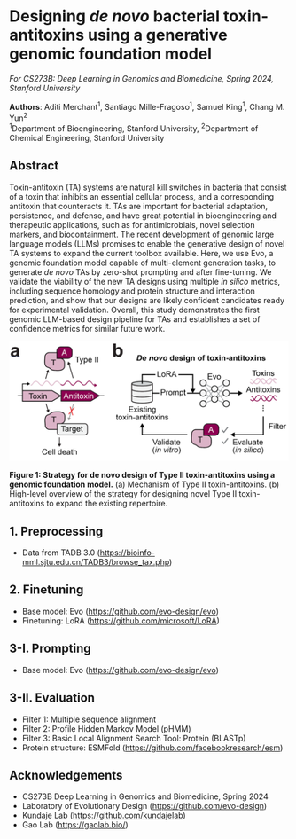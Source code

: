 # Designing _de novo_ bacterial toxin-antitoxins using a generative genomic foundation model
_For CS273B: Deep Learning in Genomics and Biomedicine, Spring 2024, Stanford University_

**Authors**: Aditi Merchant<sup>1</sup>, Santiago Mille-Fragoso<sup>1</sup>, Samuel King<sup>1</sup>, Chang M. Yun<sup>2</sup> \
<sup>1</sup>Department of Bioengineering, Stanford University, <sup>2</sup>Department of Chemical Engineering, Stanford University

## Abstract
Toxin-antitoxin (TA) systems are natural kill switches in bacteria that consist of a toxin that inhibits an essential cellular process, and a corresponding antitoxin that counteracts it. TAs are important for bacterial adaptation, persistence, and defense, and have great potential in bioengineering and therapeutic applications, such as for antimicrobials, novel selection markers, and biocontainment. The recent development of genomic large language models (LLMs) promises to enable the generative design of novel TA systems to expand the current toolbox available. Here, we use Evo, a genomic foundation model capable of multi-element generation tasks, to generate _de novo_ TAs by zero-shot prompting and after fine-tuning. We validate the viability of the new TA designs using multiple _in silico_ metrics, including sequence homology and protein structure and interaction prediction, and show that our designs are likely confident candidates ready for experimental validation. Overall, this study demonstrates the first genomic LLM-based design pipeline for TAs and establishes a set of confidence metrics for similar future work.

![Figure 1: Strategy for de novo design of Type II toxin-antitoxins using a genomic foundation model](/docs/figure_1.png)

**Figure 1: Strategy for de novo design of Type II toxin-antitoxins using a genomic foundation model.** (a) Mechanism of Type II toxin-antitoxins. (b) High-level overview of the strategy for designing novel Type II toxin-antitoxins to expand the existing repertoire.

## 1. Preprocessing
* Data from TADB 3.0 (https://bioinfo-mml.sjtu.edu.cn/TADB3/browse_tax.php)

## 2. Finetuning
* Base model: Evo (https://github.com/evo-design/evo)
* Finetuning: LoRA (https://github.com/microsoft/LoRA)

## 3-I. Prompting
* Base model: Evo (https://github.com/evo-design/evo)

## 3-II. Evaluation
* Filter 1: Multiple sequence alignment
* Filter 2: Profile Hidden Markov Model (pHMM)
* Filter 3: Basic Local Alignment Search Tool: Protein (BLASTp)
* Protein structure: ESMFold (https://github.com/facebookresearch/esm)

## Acknowledgements
* CS273B Deep Learning in Genomics and Biomedicine, Spring 2024
* Laboratory of Evolutionary Design (https://github.com/evo-design)
* Kundaje Lab (https://github.com/kundajelab)
* Gao Lab (https://gaolab.bio/)
